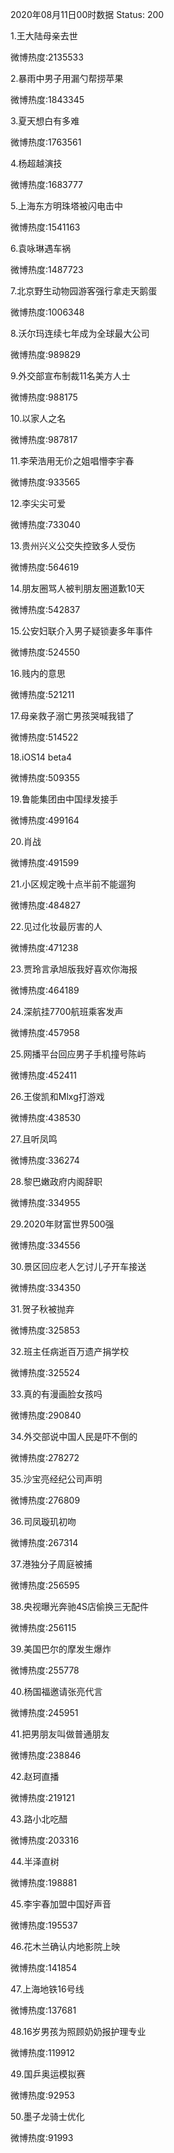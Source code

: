 2020年08月11日00时数据
Status: 200

1.王大陆母亲去世

微博热度:2135533

2.暴雨中男子用漏勺帮捞苹果

微博热度:1843345

3.夏天想白有多难

微博热度:1763561

4.杨超越演技

微博热度:1683777

5.上海东方明珠塔被闪电击中

微博热度:1541163

6.袁咏琳遇车祸

微博热度:1487723

7.北京野生动物园游客强行拿走天鹅蛋

微博热度:1006348

8.沃尔玛连续七年成为全球最大公司

微博热度:989829

9.外交部宣布制裁11名美方人士

微博热度:988175

10.以家人之名

微博热度:987817

11.李荣浩用无价之姐唱懵李宇春

微博热度:933565

12.李尖尖可爱

微博热度:733040

13.贵州兴义公交失控致多人受伤

微博热度:564619

14.朋友圈骂人被判朋友圈道歉10天

微博热度:542837

15.公安妇联介入男子疑锁妻多年事件

微博热度:524550

16.贱内的意思

微博热度:521211

17.母亲救子溺亡男孩哭喊我错了

微博热度:514522

18.iOS14 beta4

微博热度:509355

19.鲁能集团由中国绿发接手

微博热度:499164

20.肖战

微博热度:491599

21.小区规定晚十点半前不能遛狗

微博热度:484827

22.见过化妆最厉害的人

微博热度:471238

23.贾玲言承旭版我好喜欢你海报

微博热度:464189

24.深航挂7700航班乘客发声

微博热度:457958

25.网播平台回应男子手机撞号陈屿

微博热度:452411

26.王俊凯和Mlxg打游戏

微博热度:438530

27.且听凤鸣

微博热度:336274

28.黎巴嫩政府内阁辞职

微博热度:334955

29.2020年财富世界500强

微博热度:334556

30.景区回应老人乞讨儿子开车接送

微博热度:334350

31.贺子秋被抛弃

微博热度:325853

32.班主任病逝百万遗产捐学校

微博热度:325524

33.真的有漫画脸女孩吗

微博热度:290840

34.外交部说中国人民是吓不倒的

微博热度:278272

35.沙宝亮经纪公司声明

微博热度:276809

36.司凤璇玑初吻

微博热度:267314

37.港独分子周庭被捕

微博热度:256595

38.央视曝光奔驰4S店偷换三无配件

微博热度:256115

39.美国巴尔的摩发生爆炸

微博热度:255778

40.杨国福邀请张亮代言

微博热度:245951

41.把男朋友叫做普通朋友

微博热度:238846

42.赵珂直播

微博热度:219121

43.路小北吃醋

微博热度:203316

44.半泽直树

微博热度:198881

45.李宇春加盟中国好声音

微博热度:195537

46.花木兰确认内地影院上映

微博热度:141854

47.上海地铁16号线

微博热度:137681

48.16岁男孩为照顾奶奶报护理专业

微博热度:119912

49.国乒奥运模拟赛

微博热度:92953

50.墨子龙骑士优化

微博热度:91993

